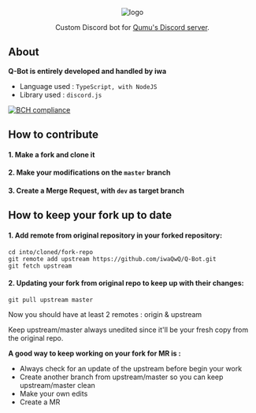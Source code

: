 <div align="center">
<p align="center">
    <img src="https://cdn.iwa.sh/img/q-bot_logo.png" alt="logo"/>

  <p align="center">
    Custom Discord bot for <a href="https://discord.gg/BU6cPff">Qumu's Discord server</a>.
  </p>
</p>
</div>

## About

**Q-Bot is entirely developed and handled by iwa**

- Language used : `TypeScript, with NodeJS`
- Library used : `discord.js`

[![BCH compliance](https://bettercodehub.com/edge/badge/iwaQwQ/Q-Bot?branch=master)](https://bettercodehub.com/)

## How to contribute

#### 1. Make a fork and clone it
#### 2. Make your modifications on the `master` branch
#### 3. Create a Merge Request, with `dev` as target branch


## How to keep your fork up to date

#### 1. Add remote from original repository in your forked repository:

    cd into/cloned/fork-repo
    git remote add upstream https://github.com/iwaQwQ/Q-Bot.git
    git fetch upstream

#### 2. Updating your fork from original repo to keep up with their changes:

    git pull upstream master

Now you should have at least 2 remotes : origin & upstream

Keep upstream/master always unedited since it'll be your fresh copy from the original repo.

**A good way to keep working on your fork for MR is :**

- Always check for an update of the upstream before begin your work
- Create another branch from upstream/master so you can keep upstream/master clean
- Make your own edits
- Create a MR
